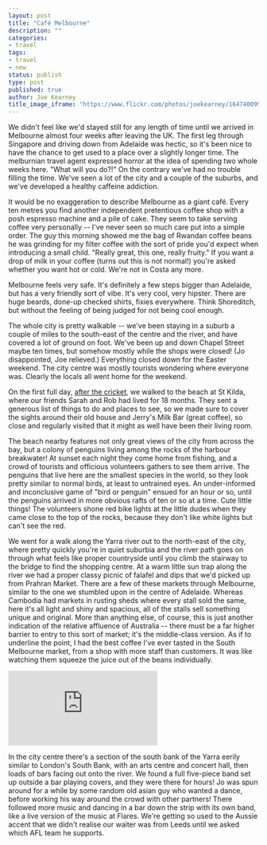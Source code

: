 ```yaml
---
layout: post
title: "Café Melbourne"
description: ""
categories:
- travel
tags:
- travel
- new
status: publish
type: post
published: true
author: Joe Kearney
title_image_iframe: "https://www.flickr.com/photos/joekearney/16474009964/in/set-72157651625179136/player/"
---
```


We didn't feel like we'd stayed still for any length of time until we arrived in Melbourne almost four weeks after leaving the UK. The first leg through Singapore and driving down from Adelaide was hectic, so it's been nice to have the chance to get used to a place over a slightly longer time. The melburnian travel agent expressed horror at the idea of spending two whole weeks here. "What will you do?!" On the contrary we've had no trouble filling the time. We've seen a lot of the city and a couple of the suburbs, and we've developed a healthy caffeine addiction.

It would be no exaggeration to describe Melbourne as a giant café. Every ten metres you find another independent pretentious coffee shop with a posh espresso machine and a pile of cake. They seem to take serving coffee very personally -- I've never seen so much care put into a simple order. The guy this morning showed me the bag of Rwandan coffee beans he was grinding for my filter coffee with the sort of pride you'd expect when introducing a small child. "Really great, this one, really fruity." If you want a drop of milk in your coffee (turns out this is not normal!) you're asked whether you want hot or cold. We're not in Costa any more.

Melbourne feels very safe. It's definitely a few steps bigger than Adelaide, but has a very friendly sort of vibe. It's very cool, very hipster. There are huge beards, done-up checked shirts, fixies everywhere. Think Shoreditch, but without the feeling of being judged for not being cool enough.

The whole city is pretty walkable -- we've been staying in a suburb a couple of miles to the south-east of the centre and the river, and have covered a lot of ground on foot. We've been up and down Chapel Street maybe ten times, but somehow mostly while the shops were closed! (Jo disappointed, Joe relieved.) Everything closed down for the Easter weekend. The city centre was mostly tourists wondering where everyone was. Clearly the locals all went home for the weekend.

On the first full day, [after the cricket](/posts/australian-sport), we walked to the beach at St Kilda, where our friends Sarah and Rob had lived for 18 months. They sent a generous list of things to do and places to see, so we made sure to cover the sights around their old house and Jerry's Milk Bar (great coffee), so close and regularly visited that it might as well have been their living room.

The beach nearby features not only great views of the city from across the bay, but a colony of penguins living among the rocks of the harbour breakwater! At sunset each night they come home from fishing, and a crowd of tourists and officious volunteers gathers to see them arrive. The penguins that live here are the smallest species in the world, so they look pretty similar to normal birds, at least to untrained eyes. An under-informed and inconclusive game of "bird or penguin" ensued for an hour or so, until the penguins arrived in more obvious rafts of ten or so at a time. Cute little things! The volunteers shone red bike lights at the little dudes when they came close to the top of the rocks, because they don't like white lights but can't see the red.

We went for a walk along the Yarra river out to the north-east of the city, where pretty quickly you're in quiet suburbia and the river path goes on through what feels like proper countryside until you climb the stairway to the bridge to find the shopping centre. At a warm little sun trap along the river we had a proper classy picnic of falafel and dips that we'd picked up from Prahran Market. There are a few of these markets through Melbourne, similar to the one we stumbled upon in the centre of Adelaide. Whereas Cambodia had markets in rusting sheds where every stall sold the same, here it's all light and shiny and spacious, all of the stalls sell something unique and original. More than anything else, of course, this is just another indication of the relative affluence of Australia -- there must be a far higher barrier to entry to this sort of market; it's the middle-class version. As if to underline the point, I had the best coffee I've ever tasted in the South Melbourne market, from a shop with more staff than customers. It was like watching them squeeze the juice out of the beans individually.

<div class="title-image">
	<iframe id="cafe-melbourne-youtube-embed" src="https://www.youtube.com/embed/HZ87476iI9c" frameborder="0" allowfullscreen></iframe>
</div>

In the city centre there's a section of the south bank of the Yarra eerily similar to London's South Bank, with an arts centre and concert hall, then loads of bars facing out onto the river. We found a full five-piece band set up outside a bar playing covers, and they were there for hours! <a title="show video of Jo dancing!" onclick='document.getElementById("cafe-melbourne-youtube-embed").src = "https://www.youtube.com/embed/8pPpvn-mkmU"; return false;'>Jo was spun around for a while</a> by some random old asian guy who wanted a dance, before working his way around the crowd with other partners! There followed more music and dancing in a bar down the strip with its own band, like a live version of the music at Flares. We're getting so used to the Aussie accent that we didn't realise our waiter was from Leeds until we asked which AFL team he supports.
